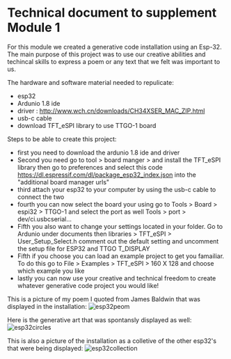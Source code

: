 # Technical document to supplement Module 1

For this module we created a generative code installation using an Esp-32. The main purpose of this project was to use our creative abilities and techincal skills to express a poem or any text that we felt was important to us. 

The hardware and software material needed to repulicate:
- esp32
- Ardunio 1.8 ide
- driver : http://www.wch.cn/downloads/CH34XSER_MAC_ZIP.html
- usb-c cable
- download TFT_eSPI library to use TTGO-1 board


Steps to be able to create this project: 
- first you need to download the ardunio 1.8 ide and driver 
- Second you need go to tool > board manger > and install the TFT_eSPI library then go to preferences and select this code https://dl.espressif.com/dl/package_esp32_index.json into the "additional board manager urls"
- third attach your esp32 to your computer by using the usb-c cable to connect the two
- fourth you can now select the board your using go to Tools > Board > espi32 > TTGO-1 and select the port as well Tools > port > dev/ci.usbcserial...
- Fifth you also want to change your settings located in your folder. Go to Ardunio under documents then libraries > TFT_eSPI > User_Setup_Select.h comment out the default setting and uncomment the setup file for ESP32 and TTGO T_DISPLAY
- Fifth if you choose you can load an example project to get you famailiar. To do this go to File > Examples > TFT_eSPI > 160 X 128 and choose which example you like
- lastly you can now use your creative and technical freedom to create whatever generative code project you would like!

This is a picture of my poem I quoted from James Baldwin that was displayed in the installation: 
![esp32peom](https://user-images.githubusercontent.com/46787224/222984417-59f047c4-a141-44ca-9f88-e2734264da51.jpg)

Here is the generative art that was spontansly displayed as well:
![esp32circles](https://user-images.githubusercontent.com/46787224/222986671-b8d680ec-a821-426c-b53c-bfd87455c7be.jpg)

This is also a picture of the installation as a colletive of the other esp32's that were being displayed: 
![esp32collection](https://user-images.githubusercontent.com/46787224/222986716-fc70a500-dde4-43d9-8142-fb6b9bb00efa.jpg)
